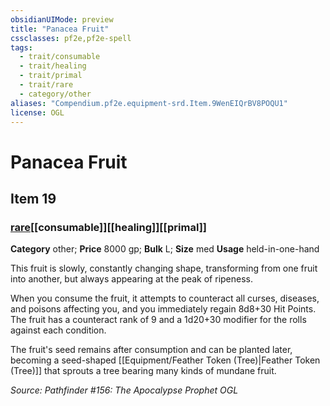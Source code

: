 ```yaml
---
obsidianUIMode: preview
title: "Panacea Fruit"
cssclasses: pf2e,pf2e-spell
tags:
  - trait/consumable
  - trait/healing
  - trait/primal
  - trait/rare
  - category/other
aliases: "Compendium.pf2e.equipment-srd.Item.9WenEIQrBV8POQU1"
license: OGL
---
```

# Panacea Fruit
## Item 19
### [rare](rare "Rare Rarity Trait")[[consumable]][[healing]][[primal]]

**Category** other; 
**Price** 8000 gp; 
**Bulk** L; **Size** med
**Usage** held-in-one-hand

This fruit is slowly, constantly changing shape, transforming from one fruit into another, but always appearing at the peak of ripeness.

When you consume the fruit, it attempts to counteract all curses, diseases, and poisons affecting you, and you immediately regain 8d8+30 Hit Points. The fruit has a counteract rank of 9 and a 1d20+30 modifier for the rolls against each condition.

The fruit's seed remains after consumption and can be planted later, becoming a seed-shaped [[Equipment/Feather Token (Tree)|Feather Token (Tree)]] that sprouts a tree bearing many kinds of mundane fruit.

*Source: Pathfinder #156: The Apocalypse Prophet*
*OGL*